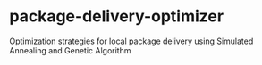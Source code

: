 # package-delivery-optimizer
Optimization strategies for local package delivery using Simulated Annealing and Genetic Algorithm 
